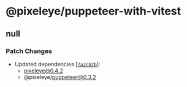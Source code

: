 # @pixeleye/puppeteer-with-vitest

## null

### Patch Changes

- Updated dependencies [[`7a2cb2b`](https://github.com/pixeleye-io/pixeleye/commit/7a2cb2be732cc81373eee13328132bf8b4570c45)]:
  - pixeleye@0.4.2
  - @pixeleye/puppeteer@0.3.2
